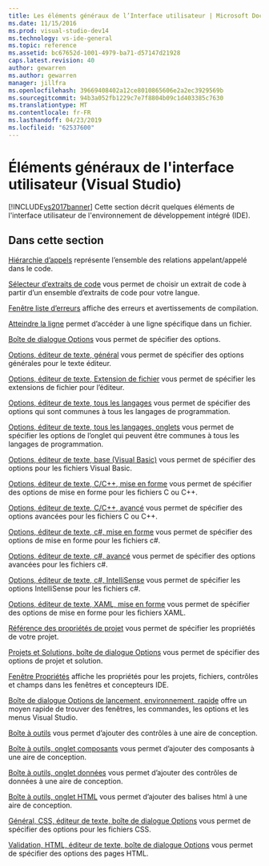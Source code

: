 ```yaml
---
title: Les éléments généraux de l’Interface utilisateur | Microsoft Docs
ms.date: 11/15/2016
ms.prod: visual-studio-dev14
ms.technology: vs-ide-general
ms.topic: reference
ms.assetid: bc67652d-1001-4979-ba71-d57147d21928
caps.latest.revision: 40
author: gewarren
ms.author: gewarren
manager: jillfra
ms.openlocfilehash: 39669408402a12ce8010865606e2a2ec3929569b
ms.sourcegitcommit: 94b3a052fb1229c7e7f8804b09c1d403385c7630
ms.translationtype: MT
ms.contentlocale: fr-FR
ms.lasthandoff: 04/23/2019
ms.locfileid: "62537600"
---
```

# <a name="general-user-interface-elements-visual-studio"></a>Éléments généraux de l'interface utilisateur (Visual Studio)
[!INCLUDE[vs2017banner](../../includes/vs2017banner.md)]
Cette section décrit quelques éléments de l'interface utilisateur de l'environnement de développement intégré (IDE).

## <a name="in-this-section"></a>Dans cette section
 [Hiérarchie d’appels](../../ide/reference/call-hierarchy.md) représente l’ensemble des relations appelant/appelé dans le code.

 [Sélecteur d’extraits de code](../../ide/reference/code-snippet-picker.md) vous permet de choisir un extrait de code à partir d’un ensemble d’extraits de code pour votre langue.

 [Fenêtre liste d’erreurs](../../ide/reference/error-list-window.md) affiche des erreurs et avertissements de compilation.

 [Atteindre la ligne](../../ide/reference/go-to-line.md) permet d’accéder à une ligne spécifique dans un fichier.

 [Boîte de dialogue Options](../../ide/reference/options-dialog-box-visual-studio.md) vous permet de spécifier des options.

 [Options, éditeur de texte, général](../../ide/reference/options-text-editor-general.md) vous permet de spécifier des options générales pour le texte éditeur.

 [Options, éditeur de texte, Extension de fichier](../../ide/reference/options-text-editor-file-extension.md) vous permet de spécifier les extensions de fichier pour l’éditeur.

 [Options, éditeur de texte, tous les langages](../../ide/reference/options-text-editor-all-languages.md) vous permet de spécifier des options qui sont communes à tous les langages de programmation.

 [Options, éditeur de texte, tous les langages, onglets](../../ide/reference/options-text-editor-all-languages-tabs.md) vous permet de spécifier les options de l’onglet qui peuvent être communes à tous les langages de programmation.

 [Options, éditeur de texte, base (Visual Basic)](../../ide/reference/options-text-editor-basic-visual-basic.md) vous permet de spécifier des options pour les fichiers Visual Basic.

 [Options, éditeur de texte, C/C++, mise en forme](../../ide/reference/options-text-editor-c-cpp-formatting.md) vous permet de spécifier des options de mise en forme pour les fichiers C ou C++.

 [Options, éditeur de texte, C/C++, avancé](../../ide/reference/options-text-editor-c-cpp-advanced.md) vous permet de spécifier des options avancées pour les fichiers C ou C++.

 [Options, éditeur de texte, c#, mise en forme](../../ide/reference/options-text-editor-csharp-formatting.md) vous permet de spécifier des options de mise en forme pour les fichiers c#.

 [Options, éditeur de texte, c#, avancé](../../ide/reference/options-text-editor-csharp-advanced.md) vous permet de spécifier des options avancées pour les fichiers c#.

 [Options, éditeur de texte, c#, IntelliSense](../../ide/reference/options-text-editor-csharp-intellisense.md) vous permet de spécifier les options IntelliSense pour les fichiers c#.

 [Options, éditeur de texte, XAML, mise en forme](../../ide/reference/options-text-editor-xaml-formatting.md) vous permet de spécifier des options de mise en forme pour les fichiers XAML.

 [Référence des propriétés de projet](../../ide/reference/project-properties-reference.md) vous permet de spécifier les propriétés de votre projet.

 [Projets et Solutions, boîte de dialogue Options](../../ide/reference/projects-and-solutions-options-dialog-box.md) vous permet de spécifier des options de projet et solution.

 [Fenêtre Propriétés](../../ide/reference/properties-window.md) affiche les propriétés pour les projets, fichiers, contrôles et champs dans les fenêtres et concepteurs IDE.

 [Boîte de dialogue Options de lancement, environnement, rapide](../../ide/reference/quick-launch-environment-options-dialog-box.md) offre un moyen rapide de trouver des fenêtres, les commandes, les options et les menus Visual Studio.

 [Boîte à outils](../../ide/reference/toolbox.md) vous permet d’ajouter des contrôles à une aire de conception.

 [Boîte à outils, onglet composants](../../ide/reference/toolbox-components-tab.md) vous permet d’ajouter des composants à une aire de conception.

 [Boîte à outils, onglet données](../../ide/reference/toolbox-data-tab.md) vous permet d’ajouter des contrôles de données à une aire de conception.

 [Boîte à outils, onglet HTML](../../ide/reference/toolbox-html-tab.md) vous permet d’ajouter des balises html à une aire de conception.

 [Général, CSS, éditeur de texte, boîte de dialogue Options](http://msdn.microsoft.com/library/b33a7617-e69d-4a11-938e-2e218a34a10c) vous permet de spécifier des options pour les fichiers CSS.

 [Validation, HTML, éditeur de texte, boîte de dialogue Options](http://msdn.microsoft.com/library/9c24ecfe-263e-4bf1-88de-d01be3992863) vous permet de spécifier des options des pages HTML.
